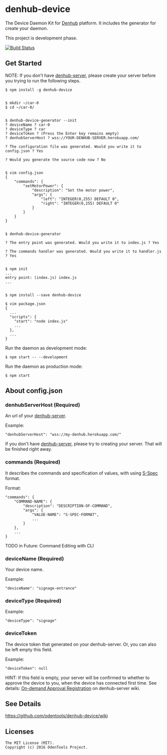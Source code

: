 # denhub-device

The Device Daemon Kit for [Denhub](https://github.com/odentools/denhub) platform.
It includes the generator for create your daemon.

This project is development phase.

[![Build Status](https://travis-ci.org/odentools/denhub-device.svg?branch=master)](https://travis-ci.org/odentools/denhub-device)


## Get Started

NOTE: If you don't have [denhub-server](https://github.com/odentools/denhub-server),
please create your server before you trying to run the following steps.

	$ npm install -g denhub-device


	$ mkdir ~/car-0
	$ cd ~/car-0/


	$ denhub-device-generator --init
	? deviceName ? car-0
	? deviceType ? car
	? deviceToken ? (Press the Enter key remains empty)
	? denhubServerHost ? wss://YOUR-DENHUB-SERVER.herokuapp.com/

	? The configuration file was generated. Would you write it to config.json ? Yes

	? Would you generate the source code now ? No


	$ vim config.json
	{
		"commands": {
			"setMotorPower": {
				"description": "Set the motor power",
				"args": {
					"left": "INTEGER(0,255) DEFAULT 0",
					"right": "INTEGER(0,255) DEFAULT 0"
				}
			}
		}
	}


	$ denhub-device-generator

	? The entry point was generated. Would you write it to index.js ? Yes

	? The commands handler was generated. Would you write it to handler.js ? Yes


	$ npm init
	...
	entry point: (index.js) index.js
	...


	$ npm install --save denhub-device

	$ vim package.json
	{
	  ...
	  "scripts": {
	    "start": "node index.js"
		...
	  },
	  ...
	}


Run the daemon as development mode:

	$ npm start -- --development

Run the daemon as production mode:

	$ npm start


## About config.json

### denhubServerHost (Required)

An url of your [denhub-server](https://github.com/odentools/denhub-server).

Example:
```
"denhubServerHost": "wss://my-denhub.herokuapp.com/"
```

If you don't have [denhub-server](https://github.com/odentools/denhub-server),
please try to creating your server. That will be finished right away.

### commands (Required)

It describes the commands and specification of values, with using [S-Spec](https://github.com/odentools/s-spec) format.

Format:
```
"commands": {
	"COMMAND-NAME": {
		"description": "DESCRIPTION-OF-COMMAND",
		"args": {
			"VALUE-NAME": "S-SPEC-FORMAT",
			...
		}
	},
	...
}
```

TODO in Future: Command Editing with CLI

### deviceName (Required)

Your device name.

Example:

```
"deviceName": "signage-entrance"
```

### deviceType (Required)

Example:

```
"deviceType": "signage"
```

### deviceToken

The device token that generated on your denhub-server.
Or, you can also be left empty this field.

Example:

```
"deviceToken": null
```

HINT: If this field is empty,
your server will be confirmed to whether to approve the device to you,
when the device has connected first time.
See details: [On-demand Approval Registration](https://github.com/odentools/denhub-server/wiki/Operation-Add-Devices) on denhub-server wiki.

## See Details

https://github.com/odentools/denhub-device/wiki


## Licenses

```
The MIT License (MIT).
Copyright (c) 2016 OdenTools Project.
```
